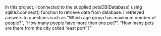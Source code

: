 In this project, I connected to the supplied petsDB(Database) using sqlite3.connect() function to retrieve data from database. I retrieved answers to questions such as “Which age group has maximum number of people?”, “How many people have more than one pet?”, “How many pets are there from the city called “east port”?”
